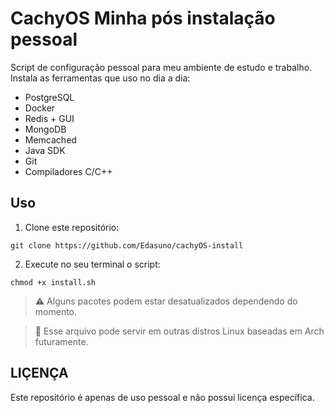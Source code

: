# CachyOS Minha pós instalação pessoal

Script de configuração pessoal para meu ambiente de estudo e trabalho.  
Instala as ferramentas que uso no dia a dia:

- PostgreSQL
- Docker
- Redis + GUI
- MongoDB 
- Memcached
- Java SDK
- Git
- Compiladores C/C++

## Uso

1. Clone este repositório:

````
git clone https://github.com/Edasuno/cachyOS-install

````
2. Execute no seu terminal o script:
````
chmod +x install.sh
````
> ⚠️ Alguns pacotes podem estar desatualizados dependendo do momento.

> 🐧 Esse arquivo pode servir em outras distros Linux baseadas em Arch futuramente. 


## LIÇENÇA
Este repositório é apenas de uso pessoal e não possui licença específica.


